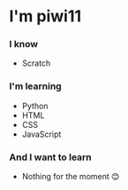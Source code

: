 # I'm piwi11

### I know
- Scratch

### I'm learning
- Python 
- HTML
- CSS
- JavaScript

### And I want to learn
- Nothing for the moment 😊